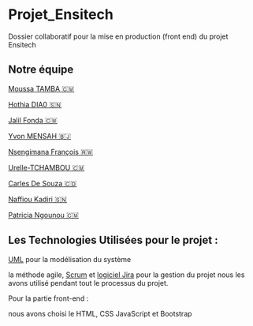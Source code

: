 # Projet_Ensitech
Dossier collaboratif pour la mise en production (front end) du projet Ensitech

## Notre équipe 

[Moussa TAMBA 🇨🇲](https://github.com/tambamoussa)

[Hothia DIA0 🇸🇳](https://github.com/hothiadiao)

[Jalil Fonda 🇨🇲](https://github.com/JalilGafar)

[Yvon MENSAH 🇧🇯](https://github.com/Yvon-30)

[Nsengimana François 🇷🇼](https://github.com/IMANA47)

[Urelle-TCHAMBOU 🇨🇲](https://github.com/Urelle-TCHAMBOU)

[Carles De Souza 🇨🇩](https://github.com/carlesdesouza)

[Naffiou Kadiri 🇸🇳](https://github.com/Naf180)

[Patricia Ngounou 🇨🇲](https://github.com/ngounou-tp)

## Les Technologies Utilisées pour le projet :
[UML](https://www.uml.org/) pour la modélisation du système 

la méthode agile, [Scrum](https://www.scrum.org/resources/scrum-guide) et [logiciel Jira](https://gnioo.atlassian.net/jira/software/projects/EN/boards/4/backlog) pour la gestion du projet nous les avons utilisé pendant tout le processus du projet.

Pour la partie front-end :

nous avons choisi le HTML, CSS JavaScript et Bootstrap 



